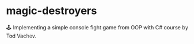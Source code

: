 # magic-destroyers
🕹 Implementing a simple console fight game from OOP with C# course by Tod Vachev.
